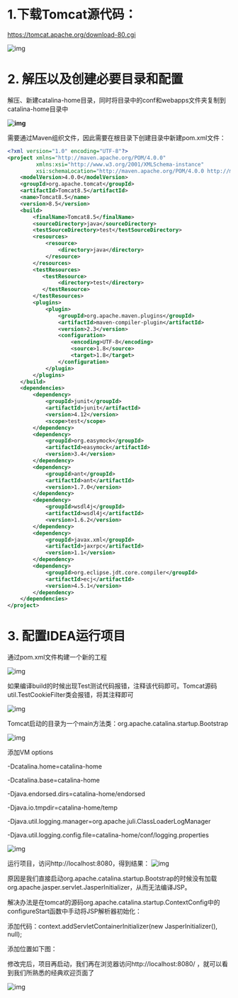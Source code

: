 # **1.下载Tomcat源代码：**

https://tomcat.apache.org/download-80.cgi

 ![img](https://github.com/kunzhao3/img/blob/master/tomcat/1.png)

 

# 2. **解压以及创建必要目录和配置**

解压、新建catalina-home目录，同时将目录中的conf和webapps文件夹复制到catalina-home目录中

 **![img](https://github.com/kunzhao3/img/blob/master/tomcat/2.png)**

 

 

需要通过Maven组织文件，因此需要在根目录下创建目录中新建pom.xml文件：

```xml
<?xml version="1.0" encoding="UTF-8"?>
<project xmlns="http://maven.apache.org/POM/4.0.0"
         xmlns:xsi="http://www.w3.org/2001/XMLSchema-instance"
         xsi:schemaLocation="http://maven.apache.org/POM/4.0.0 http://maven.apache.org/xsd/maven-4.0.0.xsd">
    <modelVersion>4.0.0</modelVersion>
    <groupId>org.apache.tomcat</groupId>
    <artifactId>Tomcat8.5</artifactId>
    <name>Tomcat8.5</name>
    <version>8.5</version>
    <build>
        <finalName>Tomcat8.5</finalName>
        <sourceDirectory>java</sourceDirectory>
        <testSourceDirectory>test</testSourceDirectory>
        <resources>
            <resource>
                <directory>java</directory>
            </resource>
        </resources>
        <testResources>
           <testResource>
                <directory>test</directory>
           </testResource>
        </testResources>
        <plugins>
            <plugin>
                <groupId>org.apache.maven.plugins</groupId>
                <artifactId>maven-compiler-plugin</artifactId>
                <version>2.3</version>
                <configuration>
                    <encoding>UTF-8</encoding>
                    <source>1.8</source>
                    <target>1.8</target>
                </configuration>
            </plugin>
        </plugins>
    </build>
    <dependencies>
        <dependency>
            <groupId>junit</groupId>
            <artifactId>junit</artifactId>
            <version>4.12</version>
            <scope>test</scope>
        </dependency>
        <dependency>
            <groupId>org.easymock</groupId>
            <artifactId>easymock</artifactId>
            <version>3.4</version>
        </dependency>
        <dependency>
            <groupId>ant</groupId>
            <artifactId>ant</artifactId>
            <version>1.7.0</version>
        </dependency>
        <dependency>
            <groupId>wsdl4j</groupId>
            <artifactId>wsdl4j</artifactId>
            <version>1.6.2</version>
        </dependency>
        <dependency>
            <groupId>javax.xml</groupId>
            <artifactId>jaxrpc</artifactId>
            <version>1.1</version>
        </dependency>
        <dependency>
            <groupId>org.eclipse.jdt.core.compiler</groupId>
            <artifactId>ecj</artifactId>
            <version>4.5.1</version>
        </dependency>
    </dependencies>
</project>
```

# 3. **配置IDEA运行项目**

 

通过pom.xml文件构建一个新的工程

 ![img](https://github.com/kunzhao3/img/blob/master/tomcat/3.png)

 



 

 

 

如果编译build的时候出现Test测试代码报错，注释该代码即可。Tomcat源码util.TestCookieFilter类会报错，将其注释即可

 ![img](https://github.com/kunzhao3/img/blob/master/tomcat/4.png)

 

 

 

 

Tomcat启动的目录为一个main方法类：org.apache.catalina.startup.Bootstrap

![img](https://github.com/kunzhao3/img/blob/master/tomcat/5.png)

 

 

添加VM options

-Dcatalina.home=catalina-home

-Dcatalina.base=catalina-home

-Djava.endorsed.dirs=catalina-home/endorsed

-Djava.io.tmpdir=catalina-home/temp

-Djava.util.logging.manager=org.apache.juli.ClassLoaderLogManager

-Djava.util.logging.config.file=catalina-home/conf/logging.properties

 
![img](https://github.com/kunzhao3/img/blob/master/tomcat/7.png)

 

 

运行项目，访问http://localhost:8080，得到结果：
![img](https://github.com/kunzhao3/img/blob/master/tomcat/8.png)

原因是我们直接启动org.apache.catalina.startup.Bootstrap的时候没有加载org.apache.jasper.servlet.JasperInitializer，从而无法编译JSP。

解决办法是在tomcat的源码org.apache.catalina.startup.ContextConfig中的configureStart函数中手动将JSP解析器初始化：

添加代码：context.addServletContainerInitializer(new JasperInitializer(), null);

添加位置如下图：


 修改完后，项目再启动，我们再在浏览器访问http://localhost:8080/ ，就可以看到我们所熟悉的经典欢迎页面了

![img](https://github.com/kunzhao3/img/blob/master/tomcat/9.png)
